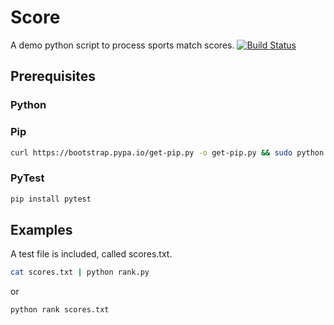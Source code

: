 # Score
A demo python script to process sports match scores.
[![Build Status](https://travis-ci.com/Draaak/score.svg?branch=master)](https://travis-ci.com/Draaak/score)
## Prerequisites
### Python
### Pip
```bash
curl https://bootstrap.pypa.io/get-pip.py -o get-pip.py && sudo python get-pip.py
```
### PyTest
```bash
pip install pytest
```
## Examples
A test file is included, called scores.txt.
```bash
cat scores.txt | python rank.py
```
or
```bash
python rank scores.txt
```

